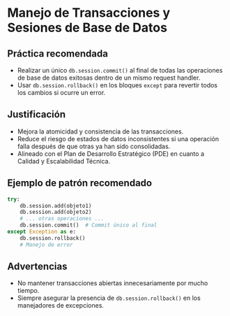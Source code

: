 # Manejo de Transacciones y Sesiones de Base de Datos

## Práctica recomendada

- Realizar un único `db.session.commit()` al final de todas las operaciones de base de datos exitosas dentro de un mismo request handler.
- Usar `db.session.rollback()` en los bloques `except` para revertir todos los cambios si ocurre un error.

## Justificación

- Mejora la atomicidad y consistencia de las transacciones.
- Reduce el riesgo de estados de datos inconsistentes si una operación falla después de que otras ya han sido consolidadas.
- Alineado con el Plan de Desarrollo Estratégico (PDE) en cuanto a Calidad y Escalabilidad Técnica.

## Ejemplo de patrón recomendado

```python
try:
    db.session.add(objeto1)
    db.session.add(objeto2)
    # ... otras operaciones ...
    db.session.commit()  # Commit único al final
except Exception as e:
    db.session.rollback()
    # Manejo de error
```

## Advertencias

- No mantener transacciones abiertas innecesariamente por mucho tiempo.
- Siempre asegurar la presencia de `db.session.rollback()` en los manejadores de excepciones.
